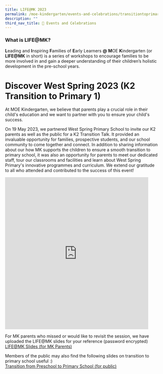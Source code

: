 ```yaml
---
title: LIFE@MK 2023
permalink: /moe-kindergarten/events-and-celebrations/transitiontoprimaryschool/
description: ""
third_nav_title: 🎉 Events and Celebrations
---
```

### What is LIFE@MK?
**L**eading and **I**nspiring **F**amilies of **E**arly Learners **@** **M**OE **K**indergarten (or **LIFE@MK** in short) is a series of workshops to encourage families to be more involved in and gain a deeper understanding of their children’s holistic development in the pre-school years.

# Discover West Spring 2023 (K2 Transition to Primary 1) 
At MOE Kindergarten, we believe that parents play a crucial role in their child's education and we want to partner with you to ensure your child's success. 

On 19 May 2023, we partnered West Spring Primary School to invite our K2 parents as well as the public for a K2 Transition Talk. 
It provided an invaluable opportunity for families, prospective students, and our school community to come together and connect. In addition to sharing information about our how MK supports the children to ensure a smooth transition to primary school, it was also an opportunity for parents to meet our dedicated staff, tour our classrooms and facilities and learn about West Spring Primary's innovative programmes and curriculum.&nbsp;We extend our gratitude to all who attended and contributed to the success of this event!

<iframe src="https://docs.google.com/presentation/d/e/2PACX-1vRDEHkkyAu_557QkMWtae51qAtZjypxZNQE___UePz-eIYBXa2FA7abKxtxvQKGuIXvPNrxKFo4GEEg/embed?start=true&amp;loop=true&amp;delayms=5000" frameborder="0" width="472" height="501" allowfullscreen="true"></iframe>

For MK parents who missed or would like to revisit the session, we have uploaded the LIFE@MK slides for your reference (password encrypted)
**<br>**[LIFE@MK Slides (for MK Parents)](/files/MK/life@mk_2023%20(encrypted).pdf)

Members of the public may also find the following slides on transition to primary school useful :)
**<br>**[Transition from Preschool to Primary School (for public)](/files/MK/transition%20from%20preschool%20to%20primary%20school.pdf)